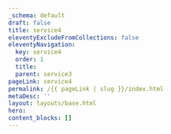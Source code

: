 ```yaml
---
_schema: default
draft: false
title: service4
eleventyExcludeFromCollections: false
eleventyNavigation:
  key: service4
  order: 1
  title:
  parent: service3
pageLink: service4
permalink: /{{ pageLink | slug }}/index.html
metaDesc: ''
layout: layouts/base.html
hero:
content_blocks: []
---
```


